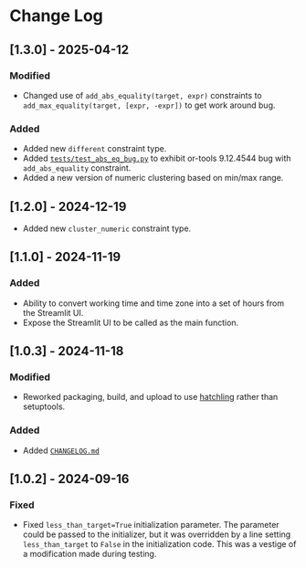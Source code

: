 # Change Log

## [1.3.0] - 2025-04-12

### Modified

- Changed use of `add_abs_equality(target, expr)` constraints to
  `add_max_equality(target, [expr, -expr])` to get work around bug.

### Added
	
- Added new `different` constraint type.
- Added [`tests/test_abs_eq_bug.py`](tests/test_abs_eq_bug.py) to exhibit or-tools
  9.12.4544 bug with `add_abs_equality` constraint.
- Added a new version of numeric clustering based on min/max range.
	
## [1.2.0] - 2024-12-19

- Added new `cluster_numeric` constraint type.

## [1.1.0] - 2024-11-19

### Added

- Ability to convert working time and time zone into a set of hours from the Streamlit UI.
- Expose the Streamlit UI to be called as the main function.

## [1.0.3] - 2024-11-18

### Modified

- Reworked packaging, build, and upload to use
  [hatchling](https://pypi.org/project/hatchling/) rather than
  setuptools.

### Added

- Added [`CHANGELOG.md`](CHANGELOG.md)

## [1.0.2] - 2024-09-16

### Fixed

- Fixed `less_than_target=True` initialization parameter. The
  parameter could be passed to the initializer, but it was overridden
  by a line setting `less_than_target` to `False` in the
  initialization code. This was a vestige of a modification made
  during testing.
  

